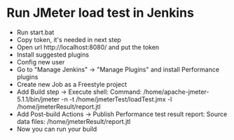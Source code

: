 # Run JMeter load test in Jenkins

- Run start.bat
- Copy token, it's needed in next step
- Open url http://localhost:8080/ and put the token
- Install suggested plugins 
- Config new user
- Go to "Manage Jenkins" -> "Manage Plugins" and install Performance plugins
- Create new Job as a Freestyle project
- Add Build step -> Execute shell:
    Command: /home/apache-jmeter-5.1.1/bin/jmeter -n -t /home/jmeterTest/loadTest.jmx -l /home/jmeterResult/report.jtl
- Add Post-build Actions -> Publish Performance test result report:
    Source data files: /home/jmeterResult/report.jtl
- Now you can run your build
